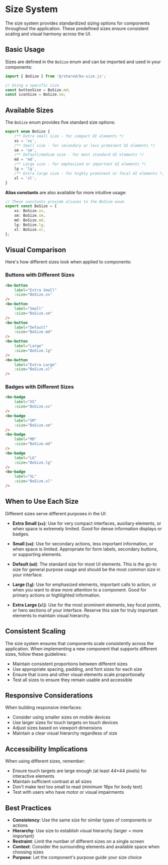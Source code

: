 <script setup>
import { BoSize } from '@/shared/bo-size';
import { BoButton } from '@/components/bo-button';
import { BoBadge } from '@/components/bo-badge';
</script>

# Size System

The size system provides standardized sizing options for components throughout the application. These predefined sizes ensure consistent scaling and visual harmony across the UI.

## Basic Usage

Sizes are defined in the `BoSize` enum and can be imported and used in your components:

```typescript
import { BoSize } from '@/shared/bo-size.js';

// Using a specific size
const buttonSize = BoSize.md;
const iconSize = BoSize.sm;
```

## Available Sizes

The `BoSize` enum provides five standard size options:

```typescript
export enum BoSize {
	/** Extra small size - for compact UI elements */
	xs = 'xs',
	/** Small size - for secondary or less prominent UI elements */
	sm = 'sm',
	/** Default/medium size - for most standard UI elements */
	md = 'md',
	/** Large size - for emphasized or important UI elements */
	lg = 'lg',
	/** Extra large size - for highly prominent or focal UI elements */
	xl = 'xl',
}
```

**Alias constants** are also available for more intuitive usage:

```typescript
// These constants provide aliases to the BoSize enum
export const BoSize = {
	xs: BoSize.xs,
	sm: BoSize.sm,
	md: BoSize.md,
	lg: BoSize.lg,
	xl: BoSize.xl,
};
```

## Visual Comparison

Here's how different sizes look when applied to components:

### Buttons with Different Sizes

<div class="flex flex-wrap items-center gap-4">
  <bo-button label="Extra Small" :size="BoSize.xs" />
  <bo-button label="Small" :size="BoSize.sm" />
  <bo-button label="Default" :size="BoSize.md" />
  <bo-button label="Large" :size="BoSize.lg" />
  <bo-button label="Extra Large" :size="BoSize.xl" />
</div>

```html
<bo-button
	label="Extra Small"
	:size="BoSize.xs"
/>
<bo-button
	label="Small"
	:size="BoSize.sm"
/>
<bo-button
	label="Default"
	:size="BoSize.md"
/>
<bo-button
	label="Large"
	:size="BoSize.lg"
/>
<bo-button
	label="Extra Large"
	:size="BoSize.xl"
/>
```

### Badges with Different Sizes

<div class="flex flex-wrap items-center gap-4">
  <bo-badge label="XS" :size="BoSize.xs" />
  <bo-badge label="SM" :size="BoSize.sm" />
  <bo-badge label="MD" :size="BoSize.md" />
  <bo-badge label="LG" :size="BoSize.lg" />
  <bo-badge label="XL" :size="BoSize.xl" />
</div>

```html
<bo-badge
	label="XS"
	:size="BoSize.xs"
/>
<bo-badge
	label="SM"
	:size="BoSize.sm"
/>
<bo-badge
	label="MD"
	:size="BoSize.md"
/>
<bo-badge
	label="LG"
	:size="BoSize.lg"
/>
<bo-badge
	label="XL"
	:size="BoSize.xl"
/>
```

## When to Use Each Size

Different sizes serve different purposes in the UI:

- **Extra Small (`xs`)**: Use for very compact interfaces, auxiliary elements, or when space is extremely limited. Good for dense information displays or badges.

- **Small (`sm`)**: Use for secondary actions, less important information, or when space is limited. Appropriate for form labels, secondary buttons, or supporting elements.

- **Default (`md`)**: The standard size for most UI elements. This is the go-to size for general purpose usage and should be the most common size in your interface.

- **Large (`lg`)**: Use for emphasized elements, important calls to action, or when you want to draw more attention to a component. Good for primary actions or highlighted information.

- **Extra Large (`xl`)**: Use for the most prominent elements, key focal points, or hero sections of your interface. Reserve this size for truly important elements to maintain visual hierarchy.

## Consistent Scaling

The size system ensures that components scale consistently across the application. When implementing a new component that supports different sizes, follow these guidelines:

- Maintain consistent proportions between different sizes
- Use appropriate spacing, padding, and font sizes for each size
- Ensure that icons and other visual elements scale proportionally
- Test all sizes to ensure they remain usable and accessible

## Responsive Considerations

When building responsive interfaces:

- Consider using smaller sizes on mobile devices
- Use larger sizes for touch targets on touch devices
- Adjust sizes based on viewport dimensions
- Maintain a clear visual hierarchy regardless of size

## Accessibility Implications

When using different sizes, remember:

- Ensure touch targets are large enough (at least 44×44 pixels) for interactive elements
- Maintain sufficient contrast at all sizes
- Don't make text too small to read (minimum 16px for body text)
- Test with users who have motor or visual impairments

## Best Practices

- **Consistency**: Use the same size for similar types of components or actions
- **Hierarchy**: Use size to establish visual hierarchy (larger = more important)
- **Restraint**: Limit the number of different sizes on a single screen
- **Context**: Consider the surrounding elements and available space when choosing sizes
- **Purpose**: Let the component's purpose guide your size choice
